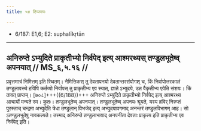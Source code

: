 ```yaml
---
title: ५४ टिप्पणयः

---
```

- 6/187: E1,6; E2: suphalīkṛtān

____________________________________________


## अनिरुप्ते ऽभ्युदिते प्राकृतीभ्यो निर्वपेद् इत्य् आश्मरथ्यस् तण्डुलभूतेष्व् अपनयात् // MS_६,५.१६ //

प्रवृत्तमात्रं निमित्तम् इति स्थितम्। नैमित्तिकस् तु देवतापनयो देवतान्तरसंयोगश् च, किं निर्वापोत्तरकालं तण्डुलावस्थे हविषि कर्तव्यो निर्वापस् तु प्राकृतीभ्य एव स्यात्, ज्ञाते ऽभ्युदये, उत वैकृतीभ्य एवेति संशयः। किं तावत् प्राप्तम्। [७०८]+++({6/188})+++ अनिरुप्ते ऽभ्युदिते प्राकृतीभ्यो निर्वपेद् इत्य् आश्मरथ्य आचार्यो मन्यते स्म। कुतः। तण्डुलभूतेष्व् अपनयात्। तण्डुलभूतेष्व् अपनयः श्रूयते, यस्य हविर् निरुप्तं पुरस्ताच् चन्द्रमा अभ्युदेति त्रेधा तण्डुलान् विभजेद् इत्य् अभ्युदयावगमाद् अनन्तरं तण्डुलविभागम् आह। सो ऽतण्डुलभूतेषु नावकल्पते। तस्माद् अनिरुप्ते तण्डुलाभावाद् अनपनीता देवताः प्राकृत्य इति प्राकृतीभ्य एव निर्वपेद् इति।
